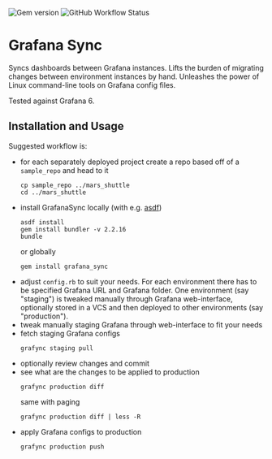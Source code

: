 ![Gem version](https://img.shields.io/gem/v/grafana_sync?label=gem%20version)
![GitHub Workflow Status](https://img.shields.io/github/workflow/status/staring-frog/grafana_sync/Ruby)

# Grafana Sync

Syncs dashboards between Grafana instances. Lifts the burden of migrating
changes between environment instances by hand. Unleashes the power of Linux
command-line tools on Grafana config files.

Tested against Grafana 6.

## Installation and Usage

Suggested workflow is:
- for each separately deployed project create a repo based off of a `sample_repo`
and head to it
    ```
    cp sample_repo ../mars_shuttle
    cd ../mars_shuttle
    ```
- install GrafanaSync locally (with e.g. [asdf](https://github.com/asdf-vm/asdf))
    ```
    asdf install
    gem install bundler -v 2.2.16
    bundle
    ```
    or globally
    ```
    gem install grafana_sync
    ```
- adjust `config.rb` to suit your needs. For each environment there has to be
specified Grafana URL and Grafana folder. One environment (say "staging") is
tweaked manually through Grafana web-interface, optionally stored in a VCS and
then deployed to other environments (say "production").
- tweak manually staging Grafana through web-interface to fit your needs
- fetch staging Grafana configs
    ```
    grafync staging pull
    ```
- optionally review changes and commit
- see what are the changes to be applied to production
    ```
    grafync production diff
    ```
    same with paging
    ```
    grafync production diff | less -R
    ```
- apply Grafana configs to production
    ```
    grafync production push
    ```
